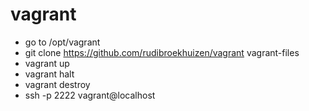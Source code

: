 vagrant
=======

* go to /opt/vagrant
* git clone https://github.com/rudibroekhuizen/vagrant vagrant-files
* vagrant up
* vagrant halt
* vagrant destroy
* ssh -p 2222 vagrant@localhost
